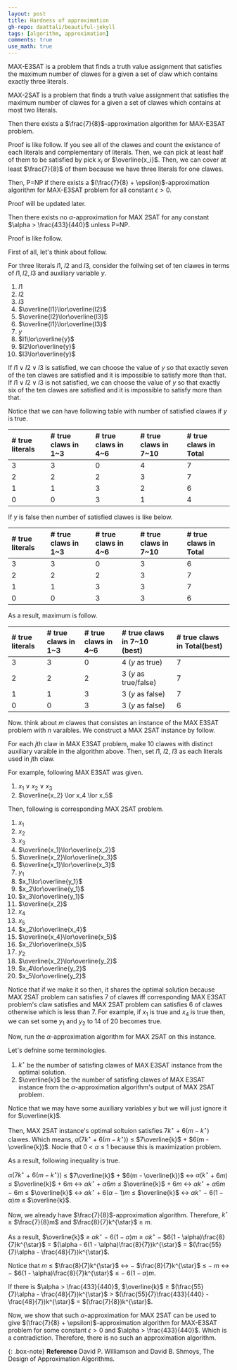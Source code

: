 ```yaml
---
layout: post
title: Hardness of approximation
gh-repo: daattali/beautiful-jekyll
tags: [algorithm, approximation]
comments: true
use_math: true
---
```


MAX-E3SAT is a problem that finds a truth value assignment that satisfies the maximum number of clawes for a given a set of claw which contains exactly three literals.

MAX-2SAT is a problem that finds a truth value assignment that satisfies the maximum number of clawes for a given a set of clawes which contains at most two literals.

Then there exists a $\frac{7}{8}$-approximation algorithm for MAX-E3SAT problem.

Proof is like follow.
If you see all of the clawes and count the existance of each literals and complementary of literals.
Then, we can pick at least half of them to be satisfied by pick $x_i$ or $\overline{x_i}$.
Then, we can cover at least $\frac{7}{8}$ of them because we have three literals for one clawes.

Then, P=NP if there exists a $(\frac{7}{8} + \epsilon)$-approximation algorithm for MAX-E3SAT problem for all constant $\epsilon > 0$.

Proof will be updated later.

Then there exists no $\alpha$-approximation for MAX 2SAT for any constant $\alpha > \frac{433}{440}$ unless P=NP.

Proof is like follow.

First of all, let's think about follow.

For three literals $l1$, $l2$ and $l3$, consider the follwing set of ten clawes in terms of $l1, l2, l3$ and auxiliary variable $y$.

1.  $l1$
2.  $l2$
3.  $l3$
4.  $\overline{l1}\lor\overline{l2}$
5.  $\overline{l2}\lor\overline{l3}$
6.  $\overline{l1}\lor\overline{l3}$
7.  $y$
8.  $l1\lor\overline{y}$
9.  $l2\lor\overline{y}$
10. $l3\lor\overline{y}$

If $l1 \lor l2 \lor l3$ is satisfied, we can choose the value of $y$ so that exactly seven of the ten clawes are satisfied and it is impossible to satisfy more than that.
If $l1 \lor l2 \lor l3$ is not satisfied, we can choose the value of $y$ so that exactly six of the ten clawes are satisfied and it is impossible to satisfy more than that.

Notice that we can have following table with number of satisfied clawes if $y$ is true.

| # true literals   | # true claws in 1~3   | # true claws in 4~6   | # true claws in 7~10          | # true claws in Total       |
| :------           | :------               | :------               | :------                       | :------                     |
| 3                 | 3                     | 0                     | 4                             | 7                           |
| 2                 | 2                     | 2                     | 3                             | 7                           |
| 1                 | 1                     | 3                     | 2                             | 6                           |
| 0                 | 0                     | 3                     | 1                             | 4                           |

If $y$ is false then number of satisfied clawes is like below.

| # true literals   | # true claws in 1~3   | # true claws in 4~6   | # true claws in 7~10          | # true claws in Total       |
| :------           | :------               | :------               | :------                       | :------                     |
| 3                 | 3                     | 0                     | 3                             | 6                           |
| 2                 | 2                     | 2                     | 3                             | 7                           |
| 1                 | 1                     | 3                     | 3                             | 7                           |
| 0                 | 0                     | 3                     | 3                             | 6                           |

As a result, maximum is follow.

| # true literals   | # true claws in 1~3   | # true claws in 4~6   | # true claws in 7~10 (best)   | # true claws in Total(best) |
| :------           | :------               | :------               | :------                       | :------                     |
| 3                 | 3                     | 0                     | 4 ($y$ as true)               | 7                           |
| 2                 | 2                     | 2                     | 3 ($y$ as true/false)         | 7                           |
| 1                 | 1                     | 3                     | 3 ($y$ as false)              | 7                           |
| 0                 | 0                     | 3                     | 3 ($y$ as false)              | 6                           |

Now. think about $m$ clawes that consistes an instance of the MAX E3SAT problem with $n$ varaibles.
We construct a MAX 2SAT instance by follow.

For each $j$th claw in MAX E3SAT problem, make 10 clawes with distinct auxiliary varaible in the algorithm above.
Then, set $l1$, $l2$, $l3$ as each literals used in $j$th claw.

For example, following MAX E3SAT was given.

1. $x_1 \lor x_2 \lor x_3$
2. $\overline{x_2} \lor x_4 \lor x_5$

Then, following is corresponding MAX 2SAT problem.

1.  $x_1$
2.  $x_2$
3.  $x_3$
4.  $\overline{x_1}\lor\overline{x_2}$
5.  $\overline{x_2}\lor\overline{x_3}$
6.  $\overline{x_1}\lor\overline{x_3}$
7.  $y_1$
8.  $x_1\lor\overline{y_1}$
9.  $x_2\lor\overline{y_1}$
10. $x_3\lor\overline{y_1}$
11. $\overline{x_2}$
12. $x_4$
13. $x_5$
14. $x_2\lor\overline{x_4}$
15. $\overline{x_4}\lor\overline{x_5}$
16. $x_2\lor\overline{x_5}$
17. $y_2$
18. $\overline{x_2}\lor\overline{y_2}$
19. $x_4\lor\overline{y_2}$
20. $x_5\lor\overline{y_2}$

Notice that if we make it so then, it shares the optimal solution because MAX 2SAT problem can satisfies 7 of clawes iff corresponding MAX E3SAT problem's claw satisfies and MAX 2SAT problem can satisfies 6 of clawes otherwise which is less than 7. 
For example, if $x_1$ is true and $x_4$ is true then, we can set some $y_1$ and $y_2$ to 14 of 20 becomes true.

Now, run the $\alpha$-approximation algorithm for MAX 2SAT on this instance.

Let's defnine some terminologies.

1. $k^{\star}$ be the number of satisfing clawes of MAX E3SAT instance from the optimal solution.
2. $\overline{k}$ be the number of satisfing clawes of MAX E3SAT instance from the $\alpha$-approximation algorithm's output of MAX 2SAT problem.

Notice that we may have some auxiliary variables $y$ but we will just ignore it for $\overline{k}$.

Then, MAX 2SAT instance's optimal soltuion satisfies $7k^{\star}$ $+$ $6(m - k^{\star})$ clawes.
Which means, $\alpha(7k^{\star}$ $+$ $6(m - k^{\star}))$ $\le$ $7\overline{k}$ $+$ $6(m - \overline{k})$.
Nocie that $0$ $<$ $\alpha$ $\le$ $1$ because this is maximization problem.

As a result, following inequality is true.

$\alpha(7k^{\star}$ $+$ $6(m - k^{\star}))$ $\le$ $7\overline{k}$ $+$ $6(m - \overline{k})$ $\leftrightarrow$
$\alpha(k^{\star}$ $+$ $6m)$ $\le$ $\overline{k}$ $+$ $6m$ $\leftrightarrow$
$\alpha k^{\star}$ $+$ $\alpha 6m$ $\le$ $\overline{k}$ $+$ $6m$ $\leftrightarrow$
$\alpha k^{\star}$ $+$ $\alpha 6m$ $-$ $6m$ $\le$ $\overline{k}$ $\leftrightarrow$
$\alpha k^{\star}$ $+$ $6(\alpha  - 1)m$ $\le$ $\overline{k}$ $\leftrightarrow$
$\alpha k^{\star}$ $-$ $6(1 - \alpha)m$ $\le$ $\overline{k}$.

Now, we already have $\frac{7}{8}$-approximation algorithm.
Therefore, $k^{\star}$ $\ge$ $\frac{7}{8}m$ and $\frac{8}{7}k^{\star}$ $\ge$ $m$.

As a result, $\overline{k}$ $\ge$
$\alpha k^{\star}$ $-$ $6(1 - \alpha)m$ $\ge$
$\alpha k^{\star}$ $-$ $6(1 - \alpha)\frac{8}{7}k^{\star}$ $=$
$(\alpha - 6(1 - \alpha)\frac{8}{7})k^{\star}$ $=$
$(\frac{55}{7}\alpha - \frac{48}{7})k^{\star}$.

Notice that $m$ $\le$ $\frac{8}{7}k^{\star}$ $\leftrightarrow$
$-$ $\frac{8}{7}k^{\star}$ $\le$ $-$ $m$ $\leftrightarrow$
$-$ $6(1 - \alpha)\frac{8}{7}k^{\star}$ $\le$ $-$ $6(1 - \alpha)m$.

If there is $\alpha > \frac{433}{440}$,
$\overline{k}$ $\ge$
$(\frac{55}{7}\alpha - \frac{48}{7})k^{\star}$ $>$
$(\frac{55}{7}\frac{433}{440} - \frac{48}{7})k^{\star}$ $=$
$(\frac{7}{8})k^{\star}$.

Now, we show that such $\alpha$-approximation for MAX 2SAT can be used to give $(\frac{7}{8} + \epsilon)$-approximation algorithm for MAX-E3SAT problem for some constant $\epsilon > 0$ and $\alpha > \frac{433}{440}$.
Which is a contradiction.
Therefore, there is no such an approximation algorithm.

{: .box-note}
**Reference** David P. Williamson and David B. Shmoys, The Design of Approximation Algorithms.